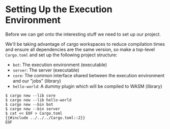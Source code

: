 # Setting Up the Execution Environment

Before we can get onto the interesting stuff we need to set up our project.

We'll be taking advantage of cargo workspaces to reduce compilation times and
ensure all dependencies are the same version, so make a top-level `Cargo.toml`
and set up the following project structure:

- `bot`: The execution environment (executable)
- `server`: The server (executable)
- `core`: The common interface shared between the execution environment and our
  "jobs" (library)
- `hello-world`: A dummy plugin which will be compiled to WASM (library)

```console
$ cargo new --lib core
$ cargo new --lib hello-world
$ cargo new --bin bot
$ cargo new --bin server
$ cat << EOF > Cargo.toml
{{#include ../../../Cargo.toml::2}}
EOF
```
